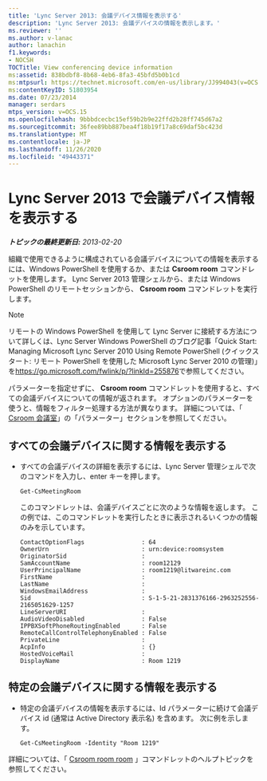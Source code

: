 ```yaml
---
title: 'Lync Server 2013: 会議デバイス情報を表示する'
description: 'Lync Server 2013: 会議デバイスの情報を表示します。'
ms.reviewer: ''
ms.author: v-lanac
author: lanachin
f1.keywords:
- NOCSH
TOCTitle: View conferencing device information
ms:assetid: 838bdbf8-8b68-4eb6-8fa3-45bfd5b0b1cd
ms:mtpsurl: https://technet.microsoft.com/en-us/library/JJ994043(v=OCS.15)
ms:contentKeyID: 51803954
ms.date: 07/23/2014
manager: serdars
mtps_version: v=OCS.15
ms.openlocfilehash: 9bbbdcecbc15ef59b2b9e22ffd2b28ff745d67a2
ms.sourcegitcommit: 36fee89bb887bea4f18b19f17a8c69daf5bc423d
ms.translationtype: MT
ms.contentlocale: ja-JP
ms.lasthandoff: 11/26/2020
ms.locfileid: "49443371"
---
```

# <a name="view-conferencing-device-information-in-lync-server-2013"></a>Lync Server 2013 で会議デバイス情報を表示する

<div data-xmlns="http://www.w3.org/1999/xhtml">

<div class="topic" data-xmlns="http://www.w3.org/1999/xhtml" data-msxsl="urn:schemas-microsoft-com:xslt" data-cs="https://msdn.microsoft.com/">

<div data-asp="https://msdn2.microsoft.com/asp">



</div>

<div id="mainSection">

<div id="mainBody">

<span> </span>

_**トピックの最終更新日:** 2013-02-20_

組織で使用できるように構成されている会議デバイスについての情報を表示するには、Windows PowerShell を使用するか、または **Csroom room** コマンドレットを使用します。 Lync Server 2013 管理シェルから、または Windows PowerShell のリモートセッションから、 **Csroom room** コマンドレットを実行します。

<div>


> [!NOTE]  
> リモートの Windows PowerShell を使用して Lync Server に接続する方法について詳しくは、Lync Server Windows PowerShell のブログ記事「Quick Start: Managing Microsoft Lync Server 2010 Using Remote PowerShell (クイックスタート: リモート PowerShell を使用した Microsoft Lync Server 2010 の管理)」を<A href="https://go.microsoft.com/fwlink/p/?linkid=255876">https://go.microsoft.com/fwlink/p/?linkId=255876</A>で参照してください。



</div>

パラメーターを指定せずに、 **Csroom room** コマンドレットを使用すると、すべての会議デバイスについての情報が返されます。 オプションのパラメーターを使うと、情報をフィルター処理する方法が異なります。 詳細については、「 [Csroom 会議室](https://docs.microsoft.com/powershell/module/skype/Get-CsMeetingRoom)」の「パラメーター」セクションを参照してください。

<div>


<div>

## <a name="viewing-information-about-all-your-conferencing-devices"></a>すべての会議デバイスに関する情報を表示する

  - すべての会議デバイスの詳細を表示するには、Lync Server 管理シェルで次のコマンドを入力し、enter キーを押します。
    
        Get-CsMeetingRoom
    
    このコマンドレットは、会議デバイスごとに次のような情報を返します。 この例では、このコマンドレットを実行したときに表示されるいくつかの情報のみを示しています。
    
        ContactOptionFlags                : 64
        OwnerUrn                          : urn:device:roomsystem
        OriginatorSid                     :
        SamAccountName                    : room12129
        UserPrincipalName                 : room1219@litwareinc.com
        FirstName                         : 
        LastName                          :
        WindowsEmailAddress               :
        Sid                               : S-1-5-21-2831376166-2963252556-2165051629-1257
        LineServerURI                     :
        AudioVideoDisabled                : False
        IPPBXSoftPhoneRoutingEnabled      : False
        RemoteCallControlTelephonyEnabled : False
        PrivateLine                       :
        AcpInfo                           : {}
        HostedVoiceMail                   :
        DisplayName                       : Room 1219

</div>

<div>

## <a name="viewing-information-about-a-specific-conferencing-device"></a>特定の会議デバイスに関する情報を表示する

  - 特定の会議デバイスの情報を表示するには、Id パラメーターに続けて会議デバイス id (通常は Active Directory 表示名) を含めます。 次に例を示します。
    
        Get-CsMeetingRoom -Identity "Room 1219"

</div>

詳細については、「 [Csroom room room](https://docs.microsoft.com/powershell/module/skype/Get-CsMeetingRoom) 」コマンドレットのヘルプトピックを参照してください。

</div>

</div>

<span> </span>

</div>

</div>

</div>

